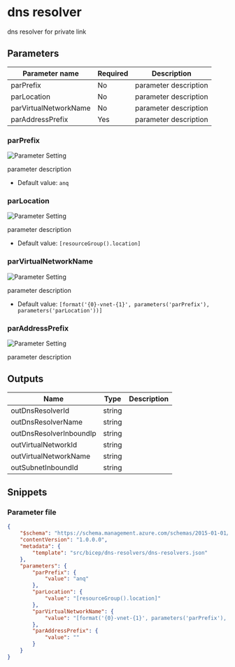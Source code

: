 # dns resolver

dns resolver for private link

## Parameters

Parameter name | Required | Description
-------------- | -------- | -----------
parPrefix      | No       | parameter description
parLocation    | No       | parameter description
parVirtualNetworkName | No       | parameter description
parAddressPrefix | Yes      | parameter description

### parPrefix

![Parameter Setting](https://img.shields.io/badge/parameter-optional-green?style=flat-square)

parameter description

- Default value: `anq`

### parLocation

![Parameter Setting](https://img.shields.io/badge/parameter-optional-green?style=flat-square)

parameter description

- Default value: `[resourceGroup().location]`

### parVirtualNetworkName

![Parameter Setting](https://img.shields.io/badge/parameter-optional-green?style=flat-square)

parameter description

- Default value: `[format('{0}-vnet-{1}', parameters('parPrefix'), parameters('parLocation'))]`

### parAddressPrefix

![Parameter Setting](https://img.shields.io/badge/parameter-required-orange?style=flat-square)

parameter description

## Outputs

Name | Type | Description
---- | ---- | -----------
outDnsResolverId | string |
outDnsResolverName | string |
outDnsResolverInboundIp | string |
outVirtualNetworkId | string |
outVirtualNetworkName | string |
outSubnetInboundId | string |

## Snippets

### Parameter file

```json
{
    "$schema": "https://schema.management.azure.com/schemas/2015-01-01/deploymentParameters.json#",
    "contentVersion": "1.0.0.0",
    "metadata": {
        "template": "src/bicep/dns-resolvers/dns-resolvers.json"
    },
    "parameters": {
        "parPrefix": {
            "value": "anq"
        },
        "parLocation": {
            "value": "[resourceGroup().location]"
        },
        "parVirtualNetworkName": {
            "value": "[format('{0}-vnet-{1}', parameters('parPrefix'), parameters('parLocation'))]"
        },
        "parAddressPrefix": {
            "value": ""
        }
    }
}
```
